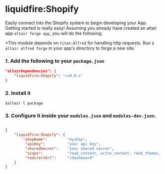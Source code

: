 # liquidfire:Shopify
Easily connect into the Shopify system to begin developing your App. Getting started is really easy! Assuming you already
have created an altair app `altair forge app`, you will do the following.

*This module depends on `titan:Alfred` for handling http requests. Run `$ altair alfred forge` in your app's directory to forge a new site.`

### 1. Add the following to your `package.json`
```json
"altairDependencies": {
    "liquidfire:Shopify": ">=0.0.x"
}
```
### 2. Install it
```bin
$altair l package
```

### 3. Configure it inside your `modules.json` and `modules-dev.json`.
```json

{
    "liquidfire:Shopify": {
        "shopName":         "myshop", 
         "apiKey":          "your api key",
         "sharedSecret":    "your shared secret",
         "scope":           "read_content, write_content, read_themes, write_themes, read_products, write_products, read_customers, write_customers, read_orders, write_orders, read_script_tags, write_script_tags, read_fulfillments, write_fulfillments, read_shipping, write_shipping",
         "redirectUrl":     "/dashboard"
    }
}

```